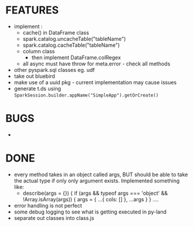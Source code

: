 # FEATURES
- implement :
    - cache() in DataFrame class
    - spark.catalog.uncacheTable("tableName")
    - spark.catalog.cacheTable("tableName")
    - column class
      - then implement DataFrame.colRegex
    - all async must have throw for meta.error - check all methods
- other pyspark.sql classes eg. udf
- take out bluebird
- make use of a uuid pkg - current implementation may cause issues
- generate t.ds using `SparkSession.builder.appName("SimpleApp").getOrCreate()`
  
# BUGS
- 


# DONE
- every method takes in an object called args, BUT should be able to take the actual type if only only argument exists. Implemented something like:
    - describe(args = {}) {
        if (args && typeof args === 'object' && !Array.isArray(args)) {
            args = {
                ...{ cols: [] },
                ...args
            }
        }
        ....
- error handling is not perfect
- some debug logging to see what is getting executed in py-land
- separate out classes into class.js
